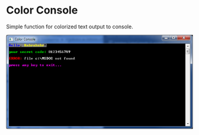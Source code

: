 # Color Console
Simple function for colorized text output to console.

![sample screenshot](screenshot.png "sample screenshot")    
